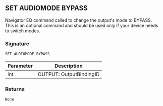 ## SET AUDIOMODE BYPASS

Navigator EQ command called to change the output's mode to BYPASS. This is an optional command and should be used only if your device needs to switch modes.


### Signature

`SET_AUDIOMODE_BYPASS`


| Parameter | Description |
| --- | --- |
| int | OUTPUT: OutputBindingID |


### Returns

`None`


